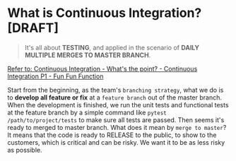 # What is Continuous Integration? [DRAFT]

> It's all about **TESTING**, and applied in the scenario of **DAILY MULTIPLE MERGES TO MASTER BRANCH**.

[Refer to: Continuous Integration - What's the point? - Continuous Integration P1 - Fun Fun Function](https://www.youtube.com/watch?v=ymPOI4gWQFY)

Start from the beginning, as the team's `branching strategy`, what we do is to **develop all feature or fix** at a `feature branch` out of the master branch.
When the development is finished, we run the unit tests and functional tests at the feature branch by a simple command like `pytest /path/to/project/tests` to make sure all tests are passed.
Then seems it's ready to merged to master branch.
What does it mean by `merge to master`? It means that the code is ready to RELEASE to the public, to show to the customers, which is critical and can be risky. We want it to be as less risky as possible.


